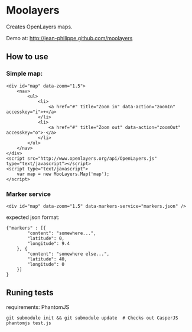 # Moolayers


Creates OpenLayers maps.

Demo at: http://jean-philippe.github.com/moolayers


## How to use


### Simple map:

    <div id="map" data-zoom="1.5">
        <nav>
            <ul>
                <li>
                    <a href="#" title="Zoom in" data-action="zoomIn" accesskey="i">+</a>
                </li>
                <li>
                    <a href="#" title="Zoom out" data-action="zoomOut" accesskey="o">-</a>
                </li>
            </ul>
        </nav>
    </div>
    <script src="http://www.openlayers.org/api/OpenLayers.js" type="text/javascript"></script>
    <script type="text/javascript">
        var map = new MooLayers.Map('map');
    </script>


### Marker service

    <div id="map" data-zoom="1.5" data-markers-service="markers.json" />

expected json format:

    {"markers" : [{
            "content": "somewhere...",
            "latitude": 0,
            "longitude": 9.4
        }, {
            "content": "somewhere else...",
            "latitude": 40,
            "longitude": 0
        }]
    }


## Runing tests

requirements: PhantomJS

    git submodule init && git submodule update  # Checks out CasperJS
    phantomjs test.js